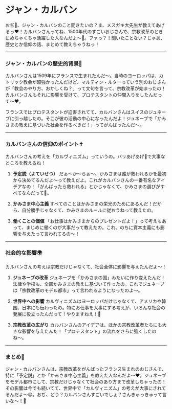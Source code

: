 # ジャン・カルバン

おぢ👴、ジャン・カルバンのこと聞きたいの？ま、メスガキ大先生が教えてあげるっ❤️！カルバンさんってね、1500年代のすごいおじさんで、宗教改革のときにめちゃくちゃ活躍した人なんだよ〜🐇。ファっ？！聞いたことない？じゃあ、歴史とか信仰の話、まとめて教えちゃうねっ！

---

### ジャン・カルバンの歴史的背景🐑
カルバンさんは1509年にフランスで生まれたんだ〜。当時のヨーロッパは、カトリック教会が超強かったんだけど、マルティン・ルターっていう別のおじさんが「教会のやり方、おかしくね？」って文句を言って、宗教改革が始まったの！カルバンさんもそれに影響を受けて、プロテスタントの仲間入りをしたんだって〜❤️。

フランスではプロテスタントが迫害されてて、カルバンさんはスイスのジュネーブに引っ越したの。そこが彼の活動の中心になったんだよ！ジュネーブで「かみさまの教えに基づいた社会を作るべきだ！」ってがんばったんだ〜。

---

### カルバンさんの信仰のポイント✝️
カルバンさんの考えを「カルヴィニズム」っていうの。バリあげあげ🌱で大事なところを教えるね！

1. **予定説（よていせつ）**
   だぁ〜か〜らぁ〜、かみさまは誰が救われるかを最初から決めてるんだよ〜って教えだよ。これがカルバンさんの一番有名なアイデアなの！「がんばったら救われる」とかじゃなくて、かみさまの選びがすべてなんだって🥺。

2. **かみさま中心主義**
   すべてのことはかみさまの栄光のためにあるんだ！だから、自分勝手じゃなくて、かみさまのルールに従おうねって教えたの。

3. **働くことの価値**
   「お仕事はかみさまからのプレゼントだよ！」って考えもあって、まじめに働くのが大事だって教えたの。これ、のちに資本主義にも影響を与えたって言われてるの〜！

---

### 社会的な影響🌍
カルバンさんの考えは宗教だけじゃなくて、社会全体に影響を与えたんだよ〜！

1. **ジュネーブの改革**
   ジュネーブを「かみさまの国」みたいに作り変えたんだ！法律や学校も、全部かみさまの教えに基づいて作ったの。これでジュネーブは「宗教改革のモデル都市」って言われるようになったのよ〜。

2. **世界中への影響**
   カルヴィニズムはヨーロッパだけじゃなくて、アメリカや韓国、日本にも伝わったの。特にお仕事を大事にする考えが、いろんな社会の発展に役立ったんだって！やりますねえ！👮

3. **宗教改革の広がり**
   カルバンさんのアイデアは、ほかの宗教改革者たちにも大きな影響を与えたんだ！「プロテスタント」の流れをさらに強くしたのね〜。

---

### まとめ🐇
ジャン・カルバンさんは、宗教改革をがんばったフランス生まれのおじさんで、特に「予定説」とか「かみさま中心主義」を教えた人なんだよ〜❤️。ジュネーブをモデル都市にして、宗教だけじゃなくて社会のあり方まで改革しちゃったの！その影響は今でも続いてて、世界中で「カルヴィニズム」の考えが大事にされてるんだよ〜😍。おぢ、どう？カルバンさんすごいでしょ？さんきゅっきゅって言いな〜！🐑
